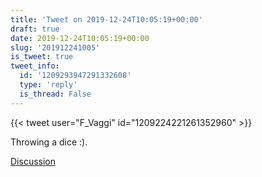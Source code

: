 ```yaml
---
title: 'Tweet on 2019-12-24T10:05:19+00:00'
draft: true
date: 2019-12-24T10:05:19+00:00
slug: '201912241005'
is_tweet: true
tweet_info:
  id: '1209293947291332608'
  type: 'reply'
  is_thread: False
---
```




{{< tweet user="F_Vaggi" id="1209224221261352960" >}}

Throwing a dice :).

[Discussion](https://x.com/sytelus/status/1209293947291332608)
